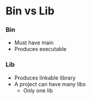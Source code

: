 # Bin vs Lib
### Bin
* Must have main
* Produces executable
### Lib
* Produces linkable library
* A project can have many libs
  * Only one lib
